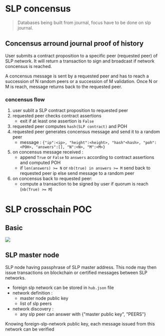 
# SLP concensus

 > Databases being built from journal, focus have to be done on slp journal.

## Concensus arround journal proof of history

User submits a contract proposition to a specific peer (requested peer) of SLP network. It will return a transaction to sign and broadcast if network concensus is reached.

A concensus message is sent by a requested peer and has to reach a succession of N random peers or a succession of M validation. Once N or M is reach, message returns back to the requested peer.

### concensus flow

  1. user sublit a SLP contract proposition to requested peer
  2. requested peer checks contract assertions
     - exit if at least one assertion is `False`
  3. requested peer computes `hash(SLP contract)` and POH
  4. requested peer generates concensus message and send it to a random peer
     - message : `{"ip":<ip>, "height":<height>, "hash"<hash>, "poh":<POH>, "answers":[], "N":<N>, "M":<M>}`
  5. on concensus message received :
     + append `True` or `False` to `answers` according to contract assertions and computed POH
     + if `len(answers) >= N` or `nb(true) in answers >= M` send back to requested peer ip else send message to a random peer
  6. on concensus back to requested peer:
     - compute a transaction to be signed by user if quorum is reach (`nb(True) >= M`)

# SLP crosschain POC

## Basic

[![](https://mermaid.ink/img/pako:eNqNUs1PgzAU_1de6nWQUL85eCDTkzEm6Ek8dPRta4CWtMW5wP5332DoFjSxlzYvv8-Xtiw3ElnMlqXZ5GthPbzMMw10mrdXh_YdgjC466IQamtq49BBbo1zAYGVhvTxGVxFtIVVcoUdpO1-9IR-Y2wB0W7QSgcV_oeK_zyLwBtwaqU7aA7-EBDlPOynILSEhTVC5sL5CbmDpE1KkxfDaLRNeomLED5QS2MfFJYSlAOLgm4NG1ysjSlACi8o-knWy3AakaiirkuF8hhN4KsQKsqFFiLQxqvl9peIKe93ow-74eNueC9x_S3BwVHcyYY4leTHLUeBZBC4-W9N_uO7L3o7KcpPixKezViFthJK0ldp9_yM-TVWmLGYnlLYImOZ3hGuqckG76XyxrJ4KUqHMyYab9KtzlnsbYMjaK7EyorqgNp9AbHS1MM)](https://mermaid.live/edit/#pako:eNqNUs1PgzAU_1de6nWQUL85eCDTkzEm6Ek8dPRta4CWtMW5wP5332DoFjSxlzYvv8-Xtiw3ElnMlqXZ5GthPbzMMw10mrdXh_YdgjC466IQamtq49BBbo1zAYGVhvTxGVxFtIVVcoUdpO1-9IR-Y2wB0W7QSgcV_oeK_zyLwBtwaqU7aA7-EBDlPOynILSEhTVC5sL5CbmDpE1KkxfDaLRNeomLED5QS2MfFJYSlAOLgm4NG1ysjSlACi8o-knWy3AakaiirkuF8hhN4KsQKsqFFiLQxqvl9peIKe93ow-74eNueC9x_S3BwVHcyYY4leTHLUeBZBC4-W9N_uO7L3o7KcpPixKezViFthJK0ldp9_yM-TVWmLGYnlLYImOZ3hGuqckG76XyxrJ4KUqHMyYab9KtzlnsbYMjaK7EyorqgNp9AbHS1MM)

## SLP master node

SLP node having passphrase of SLP master address. This node may then issue transactions on blockchain or certified messages between SLP networks.

  - foreign slp network can be stored in `hub.json` file
  - network definition :
    + master node public key
    + list of slp peers
  - network discovery :
    + any slp peer can answer with {"master public key", "PEERS"}

Knowing foreign-slp-network public key, each message issued from this network can be verified
